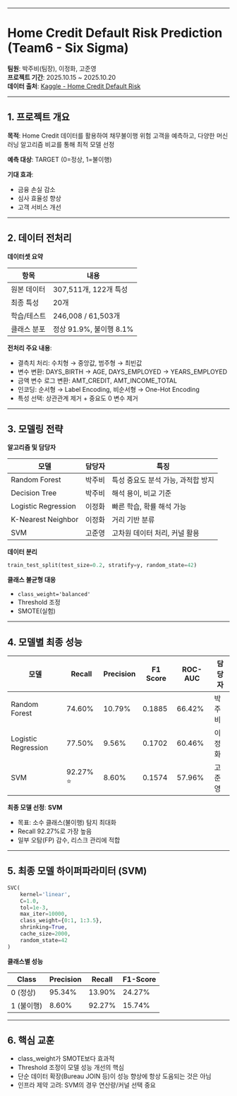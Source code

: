 
---

# Home Credit Default Risk Prediction (Team6 - Six Sigma)

**팀원**: 박주비(팀장), 이정화, 고준영  
**프로젝트 기간**: 2025.10.15 ~ 2025.10.20  
**데이터 출처**: [Kaggle - Home Credit Default Risk](https://www.kaggle.com/competitions/home-credit-default-risk)  

---

## 1. 프로젝트 개요

**목적**: Home Credit 데이터를 활용하여 채무불이행 위험 고객을 예측하고, 다양한 머신러닝 알고리즘 비교를 통해 최적 모델 선정

**예측 대상**: TARGET (0=정상, 1=불이행)

**기대 효과**:

* 금융 손실 감소
* 심사 효율성 향상
* 고객 서비스 개선

---

## 2. 데이터 전처리

**데이터셋 요약**

| 항목     | 내용                 |
| ------ | ------------------ |
| 원본 데이터 | 307,511개, 122개 특성  |
| 최종 특성  | 20개                |
| 학습/테스트 | 246,008 / 61,503개  |
| 클래스 분포 | 정상 91.9%, 불이행 8.1% |

**전처리 주요 내용**:

* 결측치 처리: 수치형 → 중앙값, 범주형 → 최빈값
* 변수 변환: DAYS_BIRTH → AGE, DAYS_EMPLOYED → YEARS_EMPLOYED
* 금액 변수 로그 변환: AMT_CREDIT, AMT_INCOME_TOTAL
* 인코딩: 순서형 → Label Encoding, 비순서형 → One-Hot Encoding
* 특성 선택: 상관관계 제거 + 중요도 0 변수 제거

---

## 3. 모델링 전략

**알고리즘 및 담당자**

| 모델                  | 담당자 | 특징                   |
| ------------------- | --- | -------------------- |
| Random Forest       | 박주비 | 특성 중요도 분석 가능, 과적합 방지 |
| Decision Tree       | 박주비 | 해석 용이, 비교 기준         |
| Logistic Regression | 이정화 | 빠른 학습, 확률 해석 가능      |
| K-Nearest Neighbor  | 이정화 | 거리 기반 분류             |
| SVM                 | 고준영 | 고차원 데이터 처리, 커널 활용    |

**데이터 분리**

```python
train_test_split(test_size=0.2, stratify=y, random_state=42)
```

**클래스 불균형 대응**

* `class_weight='balanced'`
* Threshold 조정
* SMOTE(실험)

---

## 4. 모델별 최종 성능

| 모델                  | Recall   | Precision | F1 Score | ROC-AUC | 담당자 |
| ------------------- | -------- | --------- | -------- | ------- | --- |
| Random Forest       | 74.60%   | 10.79%    | 0.1885   | 66.42%  | 박주비 |
| Logistic Regression | 77.50%   | 9.56%     | 0.1702   | 60.46%  | 이정화 |
| SVM                 | 92.27% ⭐ | 8.60%     | 0.1574   | 57.96%  | 고준영 |

**최종 모델 선정**: **SVM**

* 목표: 소수 클래스(불이행) 탐지 최대화
* Recall 92.27%로 가장 높음
* 일부 오탐(FP) 감수, 리스크 관리에 적합

---

## 5. 최종 모델 하이퍼파라미터 (SVM)

```python
SVC(
    kernel='linear',
    C=1.0,
    tol=1e-3,
    max_iter=10000,
    class_weight={0:1, 1:3.5},
    shrinking=True,
    cache_size=2000,
    random_state=42
)
```

**클래스별 성능**

| Class   | Precision | Recall | F1-Score |
| ------- | --------- | ------ | -------- |
| 0 (정상)  | 95.34%    | 13.90% | 24.27%   |
| 1 (불이행) | 8.60%     | 92.27% | 15.74%   |

---

## 6. 핵심 교훈

* class_weight가 SMOTE보다 효과적
* Threshold 조정이 모델 성능 개선의 핵심
* 단순 데이터 확장(Bureau JOIN 등)이 성능 향상에 항상 도움되는 것은 아님
* 인프라 제약 고려: SVM의 경우 연산량/커널 선택 중요
